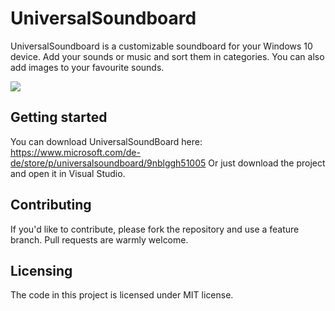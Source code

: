 # UniversalSoundboard

UniversalSoundboard is a customizable soundboard for your Windows 10 device.
Add your sounds or music and sort them in categories. You can also add images to your favourite sounds.

![](https://xkrnwa.bn.files.1drv.com/y4mBFQgL1a20723RItH6P4dwUypAcsVuiHDztTgkMqUDjw7uxmBta0_zReerjTqu9TmojtnUkons_b8e0DvrDucPV8x75_HNg_e7fGpFeUeI_oFHFispUPGo4Ay-MmMz6FYSWfiSe4Di8uMmPUaFs9yQ2FCh45UQ-XwzQXYh8yfKZp2oqQoimz0F3SUvd7aYs2O_IYWhJYWzc0Egkz6__Jtig/UniversalSoundboard%20Github.png?psid=1)

## Getting started

You can download UniversalSoundBoard here: https://www.microsoft.com/de-de/store/p/universalsoundboard/9nblggh51005
Or just download the project and open it in Visual Studio.

## Contributing

If you'd like to contribute, please fork the repository and use a feature
branch. Pull requests are warmly welcome.

## Licensing

The code in this project is licensed under MIT license.
